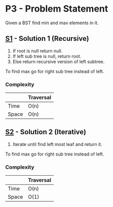# P3 - Problem Statement
Given a BST find min and max elements in it.

## [S1](https://github.com/Lakshitnagar/DS-ALGO/blob/master/ds/binarySearchTree/p3/S1.java) - Solution 1 (Recursive)
1. If root is null return null.
2. If left sub tree is null, return root.
3. Else return recursive version of left subtree.

To find max go for right sub tree instead of left.

### Complexity

|               | Traversal     |
| ------------- | ------------- |
| Time          | O(n)          |
| Space         | O(n)          |

## [S2](https://github.com/Lakshitnagar/DS-ALGO/blob/master/ds/binarySearchTree/p3/S2.java) - Solution 2 (Iterative)
1. Iterate until find left most leaf and return it.

To find max go for right sub tree instead of left.

### Complexity

|               | Traversal     |
| ------------- | ------------- |
| Time          | O(n)          |
| Space         | O(1)          |
